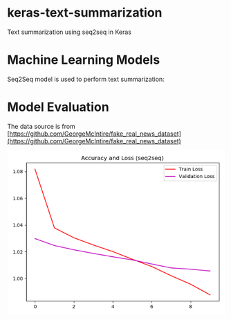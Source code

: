 # keras-text-summarization

Text summarization using seq2seq in Keras

# Machine Learning Models

Seq2Seq model is used to perform text summarization:

# Model Evaluation

The data source is from [https://github.com/GeorgeMcIntire/fake_real_news_dataset](https://github.com/GeorgeMcIntire/fake_real_news_dataset)


![seq2seq-history](/keras_text_summarization/training/reports/seq2seq-history.png)


